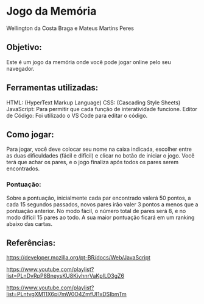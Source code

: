 # Jogo da Memória
Wellington da Costa Braga e Mateus Martins Peres

## Objetivo:
Este é um jogo da memória onde você pode jogar online pelo seu navegador.

## Ferramentas utilizadas:
HTML: (HyperText Markup Language) 
CSS: (Cascading Style Sheets) 
JavaScript: Para permitir que cada função de interatividade funcione. 
Editor de Código: Foi utilizado o VS Code para editar o código. 

## Como jogar:
Para jogar, você deve colocar seu nome na caixa indicada, escolher entre as duas dificuldades (fácil e difícil) e clicar no botão de iniciar o jogo. Você terá que achar os pares, e o jogo finaliza após todos os pares serem encontrados.

### Pontuação:

Sobre a pontuação, inicialmente cada par encontrado valerá 50 pontos, a cada 15 segundos passados, novos pares irão valer 3 pontos a menos que a pontuação anterior. No modo fácil, o número total de pares será 8, e no modo difícil 15 pares ao todo. A sua maior pontuação ficará em um ranking abaixo das cartas.

## Referências:

https://developer.mozilla.org/pt-BR/docs/Web/JavaScript 

https://www.youtube.com/playlist?list=PLnDvRpP8BneysKU8KivhnrVaKpILD3gZ6

https://www.youtube.com/playlist?list=PLntvgXM11X6pi7mW0O4ZmfUI1xDSIbmTm 

